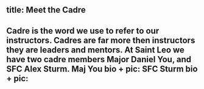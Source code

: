 title: Meet the Cadre
---
Cadre is the word we use to refer to our instructors. Cadres are far more then instructors they are leaders and mentors.
At Saint Leo we have two cadre members Major Daniel You, and SFC Alex Sturm.
Maj You bio + pic:
SFC Sturm bio + pic:
---
